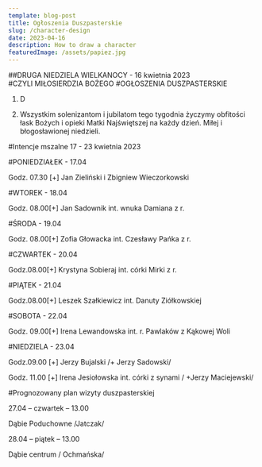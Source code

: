 ```yaml
---
template: blog-post
title: Ogłoszenia Duszpasterskie
slug: /character-design
date: 2023-04-16
description: How to draw a character
featuredImage: /assets/papiez.jpg
---
```


##DRUGA NIEDZIELA WIELKANOCY - 16 kwietnia 2023                                                                          
#CZYLI MIŁOSIERDZIA BOŻEGO                                                                                                            #OGŁOSZENIA DUSZPASTERSKIE

1. D


5. Wszystkim solenizantom i jubilatom tego tygodnia życzymy obfitości łask Bożych i opieki Matki Najświętszej na każdy dzień. Miłej i błogosławionej niedzieli.


#Intencje mszalne 17 - 23 kwietnia   2023

#PONIEDZIAŁEK - 17.04

Godz. 07.30 [+] Jan Zieliński i Zbigniew Wieczorkowski

#WTOREK - 18.04

Godz. 08.00[+] Jan Sadownik int.  wnuka Damiana z r.

#ŚRODA - 19.04

Godz. 08.00[+] Zofia Głowacka int. Czesławy Pańka z r.

#CZWARTEK - 20.04

Godz.08.00[+] Krystyna Sobieraj int.  córki Mirki z r. 

#PIĄTEK - 21.04

Godz.08.00[+] Leszek Szałkiewicz int. Danuty Ziółkowskiej

#SOBOTA - 22.04

Godz. 09.00[+] Irena Lewandowska int. r. Pawlaków z Kąkowej Woli

#NIEDZIELA - 23.04

Godz.09.00 [+] Jerzy Bujalski /+ Jerzy Sadowski/

Godz. 11.00 [+] Irena Jesiołowska int. córki z synami / +Jerzy Maciejewski/


#Prognozowany plan wizyty duszpasterskiej





27.04 – czwartek – 13.00

Dąbie Poduchowne /Jatczak/

28.04 – piątek – 13.00

Dąbie centrum / Ochmańska/

